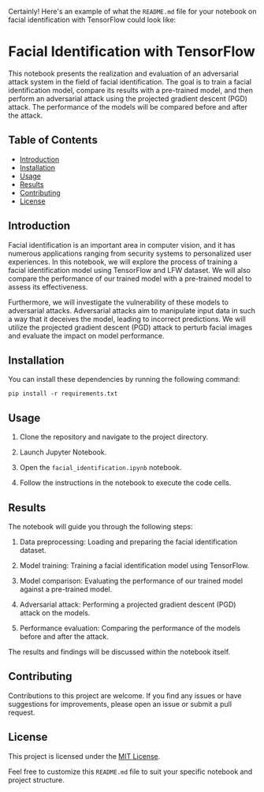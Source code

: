 Certainly! Here's an example of what the `README.md` file for your notebook on facial identification with TensorFlow could look like:

# Facial Identification with TensorFlow

This notebook presents the realization and evaluation of an adversarial attack system in the field of facial identification. The goal is to train a facial identification model, compare its results with a pre-trained model, and then perform an adversarial attack using the projected gradient descent (PGD) attack. The performance of the models will be compared before and after the attack.

## Table of Contents

- [Introduction](#introduction)
- [Installation](#installation)
- [Usage](#usage)
- [Results](#results)
- [Contributing](#contributing)
- [License](#license)

## Introduction

Facial identification is an important area in computer vision, and it has numerous applications ranging from security systems to personalized user experiences. In this notebook, we will explore the process of training a facial identification model using TensorFlow and LFW dataset. We will also compare the performance of our trained model with a pre-trained model to assess its effectiveness.

Furthermore, we will investigate the vulnerability of these models to adversarial attacks. Adversarial attacks aim to manipulate input data in such a way that it deceives the model, leading to incorrect predictions. We will utilize the projected gradient descent (PGD) attack to perturb facial images and evaluate the impact on model performance.

## Installation

You can install these dependencies by running the following command:

```
pip install -r requirements.txt
```

## Usage

1. Clone the repository and navigate to the project directory.

2. Launch Jupyter Notebook.

3. Open the `facial_identification.ipynb` notebook.

4. Follow the instructions in the notebook to execute the code cells.

## Results

The notebook will guide you through the following steps:

1. Data preprocessing: Loading and preparing the facial identification dataset.

2. Model training: Training a facial identification model using TensorFlow.

3. Model comparison: Evaluating the performance of our trained model against a pre-trained model.

4. Adversarial attack: Performing a projected gradient descent (PGD) attack on the models.

5. Performance evaluation: Comparing the performance of the models before and after the attack.

The results and findings will be discussed within the notebook itself.

## Contributing

Contributions to this project are welcome. If you find any issues or have suggestions for improvements, please open an issue or submit a pull request.

## License

This project is licensed under the [MIT License](LICENSE).

Feel free to customize this `README.md` file to suit your specific notebook and project structure.
